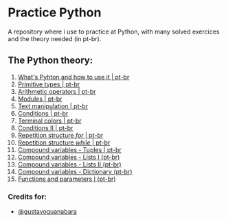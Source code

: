 # Practice Python
A repository where i use to practice at Python, with many solved exercices and the theory needed (in pt-br). 

## The Python theory:
1. [What's Pyhton and how to use it | pt-br](https://github.com/o-Ian/Practice-Python/blob/main/00%20-%20Installing%20Python/What's%20Python%20and%20how%20to%20use%20it%20(pt-br).pdf)
2. [Primitive types | pt-br](https://github.com/o-Ian/Practice-Python/blob/main/01%20-%20Primitive%20types%20and%20data%20output/Primitive%20types%20(pt-br).pdf)
3. [Arithmetic operators | pt-br](https://github.com/o-Ian/Practice-Python/blob/main/02%20-%20Arithmetic%20operators/Arithmetic%20operators%20(pt-br).pdf)
4. [Modules | pt-br](https://github.com/o-Ian/Practice-Python/blob/main/03%20-%20Utilizing%20modules/Modules.pdf)
5. [Text manipulation | pt-br](https://github.com/o-Ian/Practice-Python/blob/main/04%20-%20Text%20manipulation/Text%20manipulation.pdf)
6. [Conditions | pt-br](https://github.com/o-Ian/Practice-Python/blob/main/05%20-%20Conditions/if-else.pdf)
7. [Terminal colors | pt-br](https://github.com/o-Ian/Practice-Python/tree/main/06%20-%20Terminal%20colors)
8. [Conditions II | pt-br](https://github.com/o-Ian/Practice-Python/blob/main/07%20-%20Insider%20conditions/Insider%20conditions%20(pt-br).pdf)
9. [Repetition structure *for* | pt-br](https://github.com/o-Ian/Practice-Python/blob/main/08%20-%20Repetition%20structure%20for/For%20structure%20(pt-br).pdf)
10. [Repetition structure *while* | pt-br](https://github.com/o-Ian/Practice-Python/blob/main/09%20-%20Repetition%20structure%20while/While%20repetition%20(pt-br).pdf)
11. [Compound variables - Tuples | pt-br](https://github.com/o-Ian/Practice-Python/blob/main/11%20-%20Tuples/Compound%20variables%20-%20TUPLES%20(pt-br).pdf)
12. [Compound variables - Lists I (pt-br)](https://github.com/o-Ian/Practice-Python/blob/main/12%20-%20Lists/Compound%20variables%20-%20LISTS%20I%20(pt-br).pdf)
13. [Compound variables - Lists II (pt-br)](https://github.com/o-Ian/Practice-Python/blob/main/13%20-%20Lists%20II/Compound%20variables%20-%20LISTS%20II%20(pt-br).pdf)
14. [Compound variables - Dictionary (pt-br)](https://github.com/o-Ian/Practice-Python/blob/main/14%20-%20Dictionary/Compound%20variables%20-%20DICTIONARYS%20(pt-br).pdf)
15. [Functions and parameters I (pt-br)](https://github.com/o-Ian/Practice-Python/blob/main/15%20-%20Functions/Functions%20I%20-%20(pt-br).pdf)


### Credits for:  
* [@gustavoguanabara](https://github.com/gustavoguanabara)

